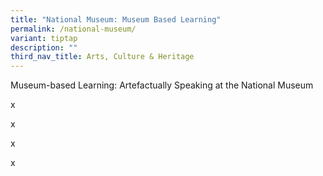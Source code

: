 ```yaml
---
title: "National Museum: Museum Based Learning"
permalink: /national-museum/
variant: tiptap
description: ""
third_nav_title: Arts, Culture & Heritage
---
```

<p></p>
<p>Museum-based Learning: Artefactually Speaking at the National Museum</p>
<p>x</p>
<p>x</p>
<p>x</p>
<p>x</p>